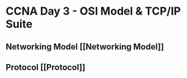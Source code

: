 # CCNA Day 3 - OSI Model & TCP/IP Suite
## Networking Model [[Networking Model]]
## Protocol [[Protocol]]





